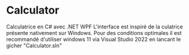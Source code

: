 # Calculator
Calculatrice en C# avec .NET WPF
L'interface est inspiré de la culatrice présente nativement sur Windows. 
Pour des conditions optimales il est recommandé d'utiliser windows 11 via Visual Studio 2022 en lancant le gicher "Calculator.sln"
